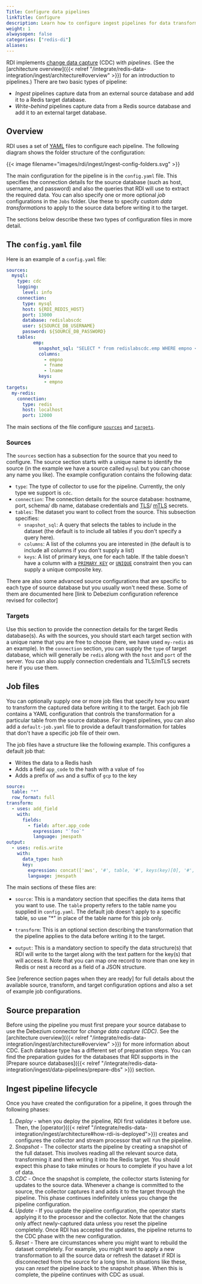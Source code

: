 ```yaml
---
Title: Configure data pipelines
linkTitle: Configure
description: Learn how to configure ingest pipelines for data transformation
weight: 1
alwaysopen: false
categories: ["redis-di"]
aliases:
---
```


RDI implements
[change data capture](https://en.wikipedia.org/wiki/Change_data_capture) (CDC)
with *pipelines*. (See the
[architecture overview]({{< relref "/integrate/redis-data-integration/ingest/architecture#overview" >}})
for an introduction to pipelines.) There are two basic types of pipeline:

- *Ingest* pipelines capture data from an external source database
  and add it to a Redis target database.
- *Write-behind* pipelines capture data from a Redis source database
  and add it to an external target database.

## Overview

RDI uses a set of [YAML](https://en.wikipedia.org/wiki/YAML)
files to configure each pipeline. The following diagram shows the folder
structure of the configuration:

{{< image filename="images/rdi/ingest/ingest-config-folders.svg" >}}

The main configuration for the pipeline is in the `config.yaml` file.
This specifies the connection details for the source database (such
as host, username, and password) and also the queries that RDI will use
to extract the required data. You can also specify one or more optional *job* configurations in the `Jobs` folder. Use these to specify custom
*data transformations*
to apply to the source data before writing it to the target.

The sections below describe these two types of configuration files in more detail.

## The `config.yaml` file

Here is an example of a `config.yaml` file:

```yaml
sources:
  mysql:
    type: cdc
    logging:
      level: info
    connection:
      type: mysql
      host: ${RDI_REDIS_HOST}
      port: 13000
      database: redislabscdc
      user: ${SOURCE_DB_USERNAME}
      password: ${SOURCE_DB_PASSWORD}
    tables:
          emp:
            snapshot_sql: "SELECT * from redislabscdc.emp WHERE empno < 1000"
            columns:
              - empno
              - fname
              - lname
            keys:
              - empno
targets:
  my-redis:
    connection:
      type: redis
      host: localhost
      port: 12000
```

The main sections of the file configure [`sources`](#sources) and [`targets`](#targets).

### Sources

The `sources` section has a subsection for the source that
you need to configure. The source section starts with a unique name
to identify the source (in the example we have a source
called `mysql` but you can choose any name you like). The example
configuration contains the following data:

- `type`: The type of collector to use for the pipeline. Currently, the only type we support is `cdc`.
- `connection`: The connection details for the source database: hostname, port, schema/ db name, database credentials and
[TLS](https://en.wikipedia.org/wiki/Transport_Layer_Security)/
[mTLS](https://en.wikipedia.org/wiki/Mutual_authentication#mTLS) secrets.
- `tables`: The dataset you want to collect from the source. This subsection
  specifies:
  - `snapshot_sql`: A query that selects the tables to include in the dataset
    (the default is to include all tables if you don't specify a query here).
  - `columns`: A list of the columns you are interested in (the default is to
    include all columns if you don't supply a list)
  - `keys`: A list of primary keys, one for each table. If the table doesn't
    have a column with a
    [`PRIMARY KEY`](https://www.w3schools.com/sql/sql_primarykey.asp) or
    [`UNIQUE`](https://www.w3schools.com/sql/sql_unique.asp) constraint then you can
    supply a unique composite key.
 
There are also some advanced source configurations that are specific to each
type of source database but you usually won't need these. Some of them are documented here [link to Debezium configuration reference revised for collector]

### Targets

Use this section to provide the connection details for the target Redis
database(s). As with the sources, you should start each target section
with a unique name that you are free to choose (here, we have used
`my-redis` as an example). In the `connection` section, you can supply the
`type` of target database, which will generally be `redis` along with the
`host` and `port` of the server. You can also supply connection credentials
and TLS/mTLS secrets here if you use them.

## Job files

You can optionally supply one or more job files that specify how you want to
transform the captured data before writing it to the target.
Each job file contains a YAML
configuration that controls the transformation for a particular table from the source
database. For ingest pipelines, you can also add a `default-job.yaml` file to provide
a default transformation for tables that don't have a specific job file of their own.

The job files have a structure like the following example. This configures a default
job that:

- Writes the data to a Redis hash
- Adds a field `app_code` to the hash with a value of `foo`
- Adds a prefix of `aws` and a suffix of `gcp` to the key

```yaml
source:
  table: "*"
  row_format: full
transform:
  - uses: add_field
    with:
      fields:
        - field: after.app_code
          expression: "`foo`"
          language: jmespath
output:
  - uses: redis.write
    with:
      data_type: hash
      key:
        expression: concat(['aws', '#', table, '#', keys(key)[0], '#', values(key)[0], '#gcp'])
        language: jmespath
```

The main sections of these files are:

- `source`: This is a mandatory section that specifies the data items that you want to 
  use. The `table`
  property refers to the table name you supplied in `config.yaml`. The default
  job doesn't apply to a specific table, so use "*" in place of the table name
  for this job only.

- `transform`: This is an optional section describing the transformation
  that the pipeline
  applies to the data before writing it to the target.

- `output`: This is a mandatory section to specify the data structure(s) that
  RDI will write to
  the target along with the text pattern for the key(s) that will access it.
  Note that you can map one record to more than one key in Redis or nest
  a record as a field of a JSON structure.

See [reference section pages when they are ready] for full details about the
available source, transform, and target configuration options and also a set
of example job configurations.

## Source preparation

Before using the pipeline you must first prepare your source database to use
the Debezium connector for *change data capture (CDC)*. See the
[architecture overview]({{< relref "/integrate/redis-data-integration/ingest/architecture#overview" >}})
for more information about CDC.
Each database type has a different set of preparation steps. You can
find the preparation guides for the databases that RDI supports in the
[Prepare source databases]({{< relref "/integrate/redis-data-integration/ingest/data-pipelines/prepare-dbs" >}})
section.

## Ingest pipeline lifecycle

Once you have created the configuration for a pipeline, it goes through the
following phases:

1. *Deploy* - when you deploy the pipeline, RDI first validates it before use.
Then, the [operator]({{< relref "/integrate/redis-data-integration/ingest/architecture#how-rdi-is-deployed">}}) creates and configures the collector and stream processor that will run the pipeline.
1. *Snapshot* - The collector starts the pipeline by creating a snapshot of the full
dataset. This involves reading all the relevant source data, transforming it and then
writing it into the Redis target. You should expect this phase to take minutes or
hours to complete if you have a lot of data.
1. *CDC* - Once the snapshot is complete, the collector starts listening for updates to
the source data. Whenever a change is committed to the source, the collector captures
it and adds it to the target through the pipeline. This phase continues indefinitely
unless you change the pipeline configuration. 
1. *Update* - If you update the pipeline configuration, the operator starts applying it
to the processor and the collector. Note that the changes only affect newly-captured
data unless you reset the pipeline completely. Once RDI has accepted the updates, the
pipeline returns to the CDC phase with the new configuration.
1. *Reset* - There are circumstances where you might want to rebuild the dataset
completely. For example, you might want to apply a new transformation to all the source
data or refresh the dataset if RDI is disconnected from the
source for a long time. In situations like these, you can *reset* the pipeline back
to the snapshot phase. When this is complete, the pipeline continues with CDC as usual. 
